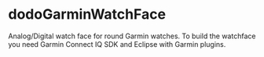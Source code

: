 # dodoGarminWatchFace
Analog/Digital watch face for round Garmin watches. To build the watchface you need Garmin Connect IQ SDK and Eclipse with Garmin plugins.
